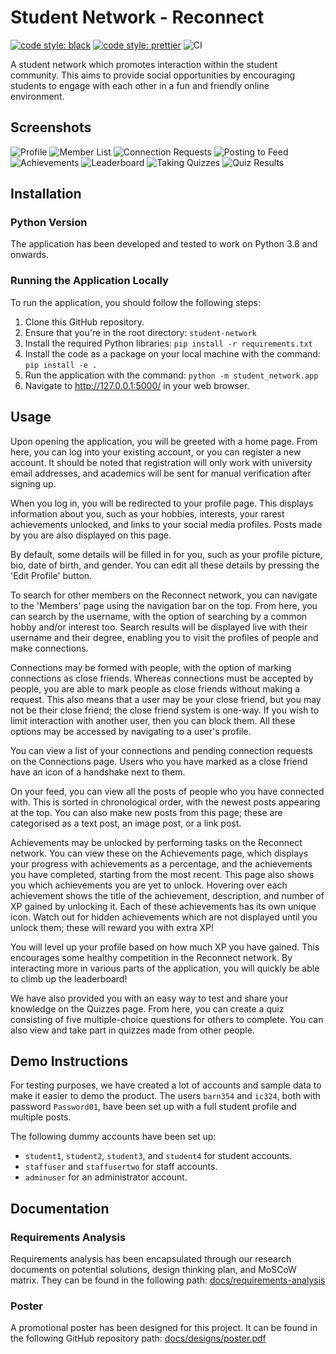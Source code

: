 # Student Network - Reconnect

[![code style: black](https://img.shields.io/badge/code%20style-black-000000.svg)](https://github.com/psf/black)
[![code style: prettier](https://img.shields.io/badge/code_style-prettier-ff69b4.svg)](https://github.com/prettier/prettier)
![CI](https://github.com/IsaacCheng9/student-network/actions/workflows/main.yml/badge.svg)

A student network which promotes interaction within the student community.
This aims to provide social opportunities by encouraging students to engage with
each other in a fun and friendly online environment.

## Screenshots

![Profile](https://user-images.githubusercontent.com/47993930/148656392-dd7c2eb8-f495-45d2-ba2b-33a0c6aba631.png)
![Member List](https://user-images.githubusercontent.com/47993930/148656401-5a0e245f-183e-4535-97d1-58018b8b0644.png)
![Connection Requests](https://user-images.githubusercontent.com/47993930/148656410-df269b00-2ef9-4622-b6fc-4588e5d6a3d5.png)
![Posting to Feed](https://user-images.githubusercontent.com/47993930/148656419-cff8cd16-abdb-46d2-9a81-cd65669ef67c.png)
![Achievements](https://user-images.githubusercontent.com/47993930/148656427-21b91681-ebea-4898-8710-34d164c26963.png)
![Leaderboard](https://user-images.githubusercontent.com/47993930/148656429-c92419ff-9a23-44aa-8e78-41f7dbf3b528.png)
![Taking Quizzes](https://user-images.githubusercontent.com/47993930/148656440-ebe6b74b-ccdd-4277-a258-5bd467155bb2.png)
![Quiz Results](https://user-images.githubusercontent.com/47993930/148656480-ae105aaa-26b9-4111-a168-ba383bcc0cbf.png)


## Installation

### Python Version

The application has been developed and tested to work on Python 3.8 and onwards.

### Running the Application Locally

To run the application, you should follow the following steps:

1. Clone this GitHub repository.
2. Ensure that you're in the root directory: `student-network`
3. Install the required Python libraries: `pip install -r requirements.txt`
4. Install the code as a package on your local machine with the command:
   `pip install -e .`
5. Run the application with the command: `python -m student_network.app`
6. Navigate to http://127.0.0.1:5000/ in your web browser.

## Usage

Upon opening the application, you will be greeted with a home page. From here,
you can log into your existing account, or you can register a new account. It
should be noted that registration will only work with university email
addresses, and academics will be sent for manual verification after signing up.

When you log in, you will be redirected to your profile page. This displays
information about you, such as your hobbies, interests, your rarest achievements
unlocked, and links to your social media profiles. Posts made by you are also
displayed on this page.

By default, some details will be filled in for you, such as your profile
picture, bio, date of birth, and gender. You can edit all these details by
pressing the 'Edit Profile' button.

To search for other members on the Reconnect network, you can navigate to the
'Members' page using the navigation bar on the top. From here, you can search by
the username, with the option of searching by a common hobby and/or interest
too. Search results will be displayed live with their username and their degree,
enabling you to visit the profiles of people and make connections.

Connections may be formed with people, with the option of marking connections as
close friends. Whereas connections must be accepted by people, you are able to
mark people as close friends without making a request. This also means that a
user may be your close friend, but you may not be their close friend; the close
friend system is one-way. If you wish to limit interaction with another user,
then you can block them. All these options may be accessed by navigating to a
user's profile.

You can view a list of your connections and pending connection requests on the
Connections page. Users who you have marked as a close friend have an icon of a
handshake next to them.

On your feed, you can view all the posts of people who you have connected with.
This is sorted in chronological order, with the newest posts appearing at the
top. You can also make new posts from this page; these are categorised as a text
post, an image post, or a link post.

Achievements may be unlocked by performing tasks on the Reconnect network. You
can view these on the Achievements page, which displays your progress with
achievements as a percentage, and the achievements you have completed, starting
from the most recent. This page also shows you which achievements you are yet to
unlock. Hovering over each achievement shows the title of the achievement,
description, and number of XP gained by unlocking it. Each of these achievements
has its own unique icon. Watch out for hidden achievements which are not
displayed until you unlock them; these will reward you with extra XP!

You will level up your profile based on how much XP you have gained. This
encourages some healthy competition in the Reconnect network. By interacting
more in various parts of the application, you will quickly be able to climb up
the leaderboard!

We have also provided you with an easy way to test and share your knowledge on
the Quizzes page. From here, you can create a quiz consisting of five
multiple-choice questions for others to complete. You can also view and take
part in quizzes made from other people.

## Demo Instructions

For testing purposes, we have created a lot of accounts and sample data to make
it easier to demo the product. The users `barn354` and `ic324`, both with
password `Password01`, have been set up with a full student profile and multiple
posts.

The following dummy accounts have been set up:

- `student1`, `student2`, `student3`, and `student4` for student accounts.
- `staffuser` and `staffusertwo` for staff accounts.
- `adminuser` for an administrator account.

## Documentation

### Requirements Analysis

Requirements analysis has been encapsulated through our research documents on
potential solutions, design thinking plan, and MoSCoW matrix. They can be found
in the following path: [docs/requirements-analysis](docs/requirements-analysis)

### Poster

A promotional poster has been designed for this project. It can be found in the
following GitHub repository
path: [docs/designs/poster.pdf](docs/designs/poster.pdf)

